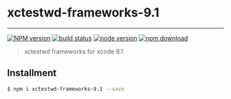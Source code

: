 # xctestwd-frameworks-9.1

---

[![NPM version][npm-image]][npm-url]
[![build status][travis-image]][travis-url]
[![node version][node-image]][node-url]
[![npm download][download-image]][download-url]

[npm-image]: https://img.shields.io/npm/v/xctestwd-frameworks-9.1.svg?style=flat-square
[npm-url]: https://npmjs.org/package/xctestwd-frameworks-9.1
[travis-image]: https://img.shields.io/travis/macacajs/xctestwd-frameworks-9.1.svg?style=flat-square
[travis-url]: https://travis-ci.org/macacajs/xctestwd-frameworks-9.1
[node-image]: https://img.shields.io/badge/node.js-%3E=_7-green.svg?style=flat-square
[node-url]: http://nodejs.org/download/
[download-image]: https://img.shields.io/npm/dm/xctestwd-frameworks-9.1.svg?style=flat-square
[download-url]: https://npmjs.org/package/xctestwd-frameworks-9.1

> xctestwd frameworks for xcode 9.1

## Installment

```bash
$ npm i xctestwd-frameworks-9.1 --save
```
